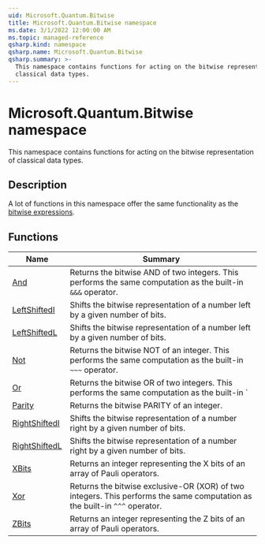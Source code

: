 ```yaml
---
uid: Microsoft.Quantum.Bitwise
title: Microsoft.Quantum.Bitwise namespace
ms.date: 3/1/2022 12:00:00 AM
ms.topic: managed-reference
qsharp.kind: namespace
qsharp.name: Microsoft.Quantum.Bitwise
qsharp.summary: >-
  This namespace contains functions for acting on the bitwise representation of
  classical data types.
---
```


# Microsoft.Quantum.Bitwise namespace

This namespace contains functions for acting on the bitwise representation of
classical data types.



## Description

A lot of functions in this namespace offer the same functionality as the
[bitwise expressions](xref:microsoft.quantum.qsharp.bitwiseexpressions).
<!-- summaries -->


## Functions

| Name | Summary |
|------|---------|
|[And](xref:Microsoft.Quantum.Bitwise.And) |Returns the bitwise AND of two integers. This performs the same computation as the built-in `&&&` operator. |
|[LeftShiftedI](xref:Microsoft.Quantum.Bitwise.LeftShiftedI) |Shifts the bitwise representation of a number left by a given number of bits. |
|[LeftShiftedL](xref:Microsoft.Quantum.Bitwise.LeftShiftedL) |Shifts the bitwise representation of a number left by a given number of bits. |
|[Not](xref:Microsoft.Quantum.Bitwise.Not) |Returns the bitwise NOT of an integer. This performs the same computation as the built-in `~~~` operator. |
|[Or](xref:Microsoft.Quantum.Bitwise.Or) |Returns the bitwise OR of two integers. This performs the same computation as the built-in `|||` operator. |
|[Parity](xref:Microsoft.Quantum.Bitwise.Parity) |Returns the bitwise PARITY of an integer. |
|[RightShiftedI](xref:Microsoft.Quantum.Bitwise.RightShiftedI) |Shifts the bitwise representation of a number right by a given number of bits. |
|[RightShiftedL](xref:Microsoft.Quantum.Bitwise.RightShiftedL) |Shifts the bitwise representation of a number right by a given number of bits. |
|[XBits](xref:Microsoft.Quantum.Bitwise.XBits) |Returns an integer representing the X bits of an array of Pauli operators. |
|[Xor](xref:Microsoft.Quantum.Bitwise.Xor) |Returns the bitwise exclusive-OR (XOR) of two integers. This performs the same computation as the built-in `^^^` operator. |
|[ZBits](xref:Microsoft.Quantum.Bitwise.ZBits) |Returns an integer representing the Z bits of an array of Pauli operators. |

<!-- /summaries -->
